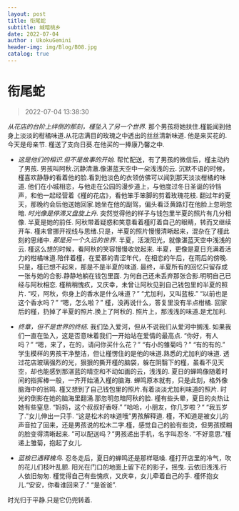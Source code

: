 ```yaml
---
layout: post
title: 衔尾蛇
subtitle: 缄暗桃乡
date: 2022-07-04
author : UkokuGemini
header-img: img/Blog/B08.jpg
catalog: true
---
```

# 衔尾蛇
> 2022-07-04 13:38:30

*从花店的台阶上绊倒的那刻，槿坠入了另一个世界.*
那个男孩将她扶住.槿能闻到他身上淡淡的柑橘味道.从花店满目的玫瑰之中透出的丝丝清新味道.
他是来买花的.今天是母亲节.
槿送了支向日葵.在他买的一捧康乃馨之中.

- *这是他们的相识.但不是故事的开始.*
帮忙配送，有了男孩的微信后，槿主动约了男孩.
男孩叫阿秋.沉静清澈.像湛蓝天空中一朵浅浅的云.
沉默不语的时候，槿喜欢静静的看着他的脸.看到他淡色的衣领仿佛可以闻到那天淡淡柑橘的味道.
他们在小城相恋，与他走在公园的漫步道上，与他度过冬日圣诞的铃铛声，和他一起经营着《槿的花店》，看他笨手笨脚的剪着玫瑰花枝.
翻过年的夏天，那晚约会后他送她回家.她坐在他的副驾，偏头看泛黄路灯在他脸上忽明忽暗.
*时光像是停滞又盘旋上升.*
突然觉得他的样子与钱包里半夏的照片有几分相像.
半夏是她的前任.
阿秋带着疑惑和笑意看着槿盯着自己的眼睛，转而又继续开车.
槿未曾挪开视线与思绪.只是，半夏的照片慢慢清晰起来，混杂在了槿此刻的思绪中.
*那是另一个久远的世界*.
半夏，活泼阳光，就像湛蓝天空中浅浅的云.
槿这么想的时候，看阿秋的笑容慢慢收敛起来.
半夏，更像是夏日充满着活力的柑橘味道.陪伴着槿，在爱慕的青涩年代，在相恋的午后，在雨后的傍晚.只是，槿已想不起来，那是不是半夏的味道.
最终，半夏所有的回忆只留存成一张与她的合影.静静地躺在钱包里面.
为何自己还未丢弃那张合影.明明自己已经与阿秋相恋.
槿稍稍愧疚，又庆幸，未曾让阿秋见到自己钱包里的半夏的照片.
“哎，阿秋，你身上的香水是什么味道？”
“尤加利，又叫蓝桉.”
“以前也是这个香水吗？”
“嗯，怎么啦？”
槿，没再说什么，答复里没有半点柑橘.
回家后的槿，扔掉了半夏的照片.换上了阿秋的.
照片上，那浅浅的味道.是尤加利.

- *终章，但不是世界的终结.*
我们坠入爱河，但从不说我们从爱河中搁浅.
如果我们一直在坠入，这是否意味着我们一开始站在爱情的最高点.
“你好，有人吗？”
“嗯，来了，在的，请问你买什么花？”
“有小的雏菊吗？”
“有的有的.”
学生模样的男孩干净整洁，但让槿愣住的是他的味道.熟悉的尤加利的味道.
透过花店玻璃强烈的光，狠狠的撕开槿的脑袋，躲在阴翳下的槿，虽看不见天空，却也能感到那湛蓝的晴空和不动如画的云，浅浅的.
夏日的蝉鸣像随着时间的指挥棒一般，一齐开始涌入槿的脑海.
蝉鸣原本就有，只是此刻，格外像脑海中的翁鸣.
槿又想到了自己钱包里的照片.有着淡淡尤加利味道的照片.
时光的倒影在她的脑海里翻涌.那忽明忽暗阿秋的脸.
槿有些头晕，夏日的炎热让她有些窒息.
“妈妈，这个叔叔好香呀.”
”哈哈，小朋友，你几岁啦？“
“我五岁了.”女儿伸出一只手.
“这是松木的味道哦”男孩解释道.
槿，不知道是被女儿的声音拉了回来，还是男孩说的松木二字.槿，感觉自己的脸有些烫，但男孩模糊的脸变得清晰起来.
”可以配送吗？”男孩递出手机，名字叫忍冬.
“不好意思.”槿递上雏菊，抱起了女儿.

- *蓝桉已遇释槐鸟.*
忍冬走后，夏日的蝉鸣还是那样聒噪.
槿打开店里的冷气，吹的花儿们枝叶乱颤.
阳光在门口的地面上留下花的影子，摇曳.
云依旧浅浅.行人依旧匆匆.
槿觉得自己有些愧疚，又庆幸，女儿牵着自己的手.
槿怀抱女儿.“安安，你看谁回来了.”
“是爸爸”.

时光归于平静.只是它仍兜转着.